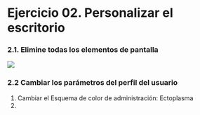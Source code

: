 
# Ejercicio 02.  Personalizar el escritorio

### 2.1.   Elimine todas los elementos de pantalla

![](https://i.imgur.com/MleYnXV.png)
### 2.2 Cambiar los parámetros del perfil del usuario
1. Cambiar el Esquema de color de administración: Ectoplasma
2. 
<!--stackedit_data:
eyJoaXN0b3J5IjpbMTM4NzM3MjU5NSw5NzI0MjA1NDEsLTc0MT
UxNzY1MF19
-->